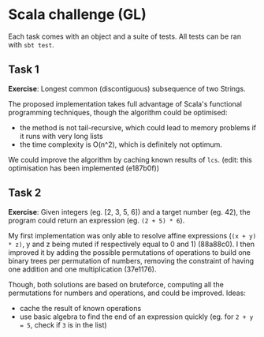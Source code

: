 # Scala challenge (GL)

Each task comes with an object and a suite of tests. All tests can be ran with `sbt test`.

## Task 1

**Exercise**: Longest common (discontiguous) subsequence of two Strings.

The proposed implementation takes full advantage of Scala's functional programming techniques, though the algorithm could be optimised:
* the method is not tail-recursive, which could lead to memory problems if it runs with very long lists
* the time complexity is O(n^2), which is definitely not optimum.

We could improve the algorithm by caching known results of `lcs`. (edit: this optimisation has been implemented (e187b0f))

## Task 2

**Exercise**: Given integers (eg. [2, 3, 5, 6]) and a target number (eg. 42), the program could return an expression (eg. `(2 + 5) * 6`).

My first implementation was only able to resolve affine expressions (`(x + y) * z)`, y and z being muted if respectively equal to 0 and 1) (88a88c0).
I then improved it by adding the possible permutations of operations to build one binary trees per permutation of numbers, removing the constraint of having one addition and one multiplication (37e1176).

Though, both solutions are based on bruteforce, computing all the permutations for numbers and operations, and could be improved. Ideas:
* cache the result of known operations
* use basic algebra to find the end of an expression quickly (eg. for `2 + y = 5`, check if `3` is in the list)
